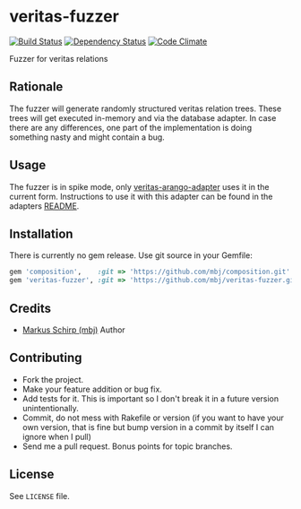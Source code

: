 veritas-fuzzer
==============

[![Build Status](https://secure.travis-ci.org/mbj/veritas-fuzzer.png?branch=master)](http://travis-ci.org/mbj/veritas-fuzzer)
[![Dependency Status](https://gemnasium.com/mbj/veritas-fuzzer.png)](https://gemnasium.com/mbj/veritas-fuzzer)
[![Code Climate](https://codeclimate.com/github/mbj/veritas-fuzzer.png)](https://codeclimate.com/github/mbj/veritas-fuzzer)

Fuzzer for veritas relations

Rationale
---------

The fuzzer will generate randomly structured veritas relation trees. These trees will get executed in-memory and via
the database adapter. In case there are any differences, one part of the implementation is doing something nasty and
might contain a bug.

Usage
-----

The fuzzer is in spike mode, only [veritas-arango-adapter](https://github.com/mbj/veritas-arango-adapter) uses it in the current form.
Instructions to use it with this adapter can be found in the adapters [README](https://github.com/mbj/veritas-arango-adapter#fuzzer).

Installation
------------

There is currently no gem release. Use git source in your Gemfile:

```ruby
gem 'composition',    :git => 'https://github.com/mbj/composition.git'
gem 'veritas-fuzzer', :git => 'https://github.com/mbj/veritas-fuzzer.git'
```

Credits
-------

* [Markus Schirp (mbj)](https://github.com/mbj) Author

Contributing
-------------

* Fork the project.
* Make your feature addition or bug fix.
* Add tests for it. This is important so I don't break it in a
  future version unintentionally.
* Commit, do not mess with Rakefile or version
  (if you want to have your own version, that is fine but bump version in a commit by itself I can ignore when I pull)
* Send me a pull request. Bonus points for topic branches.

License
-------

See `LICENSE` file.
